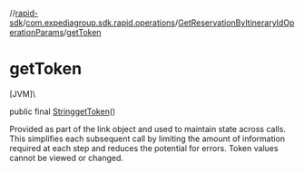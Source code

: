 //[rapid-sdk](../../../index.md)/[com.expediagroup.sdk.rapid.operations](../index.md)/[GetReservationByItineraryIdOperationParams](index.md)/[getToken](get-token.md)

# getToken

[JVM]\

public final [String](https://docs.oracle.com/javase/8/docs/api/java/lang/String.html)[getToken](get-token.md)()

Provided as part of the link object and used to maintain state across calls. This simplifies each subsequent call by limiting the amount of information required at each step and reduces the potential for errors. Token values cannot be viewed or changed.
